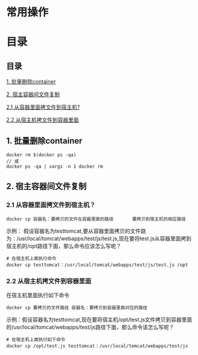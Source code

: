 # 常用操作

# 目录




<h2 name="目录">目录</h2>

[1. 批量删除container](#批量删除container)

[2. 宿主容器间文件复制](#宿主容器间文件复制)

  [2.1 从容器里面拷文件到宿主机?](#container2host)
    
  [2.2 从宿主机拷文件到容器里面](#host2container)

<h2 name="批量删除container">1. 批量删除container</h2>

````ssh
docker rm $(docker ps -qa)
// 或
docker ps -qa | xargs -n 1 docker rm
````

<h2 name="宿主容器间文件复制">2. 宿主容器间文件复制</h2>

<h3 name="container2host">2.1 从容器里面拷文件到宿主机？</h3>

````
docker cp 容器名：要拷贝的文件在容器里面的路径       要拷贝到宿主机的相应路径
````

示例： 假设容器名为testtomcat,要从容器里面拷贝的文件路为：/usr/local/tomcat/webapps/test/js/test.js,现在要将test.js从容器里面拷到宿主机的/opt路径下面，那么命令应该怎么写呢？

````
# 在宿主机上面执行命令
docker cp testtomcat：/usr/local/tomcat/webapps/test/js/test.js /opt
````

<h3 name="host2container">2.2 从宿主机拷文件到容器里面</h3>

在宿主机里面执行如下命令

````
docker cp 要拷贝的文件路径 容器名：要拷贝到容器里面对应的路径
````

示例：假设容器名为testtomcat,现在要将宿主机/opt/test.js文件拷贝到容器里面                                                               的/usr/local/tomcat/webapps/test/js路径下面，那么命令该怎么写呢？

````
# 在宿主机上面执行如下命令
docker cp /opt/test.js testtomcat：/usr/local/tomcat/webapps/test/js
````
